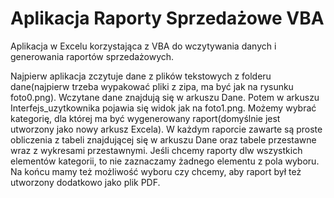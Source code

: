 # Aplikacja Raporty Sprzedażowe VBA
Aplikacja w Excelu korzystająca z VBA do wczytywania danych i generowania raportów sprzedażowych.

Najpierw aplikacja zczytuje dane z plików tekstowych z folderu dane(najpierw trzeba wypakować pliki z zipa, ma być jak na rysunku foto0.png).
Wczytane dane znajdują się w arkuszu Dane.
Potem w arkuszu Interfejs_uzytkownika pojawia się widok jak na foto1.png.
Możemy wybrać kategorię, dla której ma być wygenerowany raport(domyślnie jest utworzony jako nowy arkusz Excela).
W każdym raporcie zawarte są proste obliczenia z tabeli znajdującej się w arkuszu Dane
oraz tabele przestawne wraz z wykresami przestawnymi.
Jeśli chcemy raporty dlw wszystkich elementów kategorii, to nie zaznaczamy żadnego elementu z pola wyboru.
Na końcu mamy też możliwość wyboru czy chcemy, aby raport był też utworzony dodatkowo jako plik PDF.


